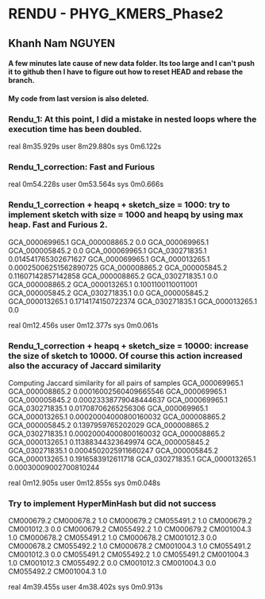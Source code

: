 # RENDU - PHYG_KMERS_Phase2

## Khanh Nam NGUYEN

#### A few minutes late cause of new data folder. Its too large and I can't push it to github then I have to figure out how to reset HEAD and rebase the branch.
#### My code from last version is also deleted.

### Rendu_1: At this point, I did a mistake in nested loops where the execution time has been doubled.
real	8m35.929s
user	8m29.880s
sys	0m6.122s

### Rendu_1_correction: Fast and Furious
real	0m54.228s
user	0m53.564s
sys	0m0.666s

### Rendu_1_correction + heapq + sketch_size = 1000: try to implement sketch with size = 1000 and heapq by using max heap. Fast and Furious 2.
GCA_000069965.1 GCA_000008865.2 0.0
GCA_000069965.1 GCA_000005845.2 0.0
GCA_000069965.1 GCA_030271835.1 0.014541765302671627
GCA_000069965.1 GCA_000013265.1 0.00025006251562890725
GCA_000008865.2 GCA_000005845.2 0.11607142857142858
GCA_000008865.2 GCA_030271835.1 0.0
GCA_000008865.2 GCA_000013265.1 0.1001100110011001
GCA_000005845.2 GCA_030271835.1 0.0
GCA_000005845.2 GCA_000013265.1 0.1714174150722374
GCA_030271835.1 GCA_000013265.1 0.0

real	0m12.456s
user	0m12.377s
sys	0m0.061s

### Rendu_1_correction + heapq + sketch_size = 10000: increase the size of sketch to 10000. Of course this action increased also the accuracy of Jaccard similarity
Computing Jaccard similarity for all pairs of samples
GCA_000069965.1 GCA_000008865.2 0.00016002560409665546
GCA_000069965.1 GCA_000005845.2 0.00023338779048444637
GCA_000069965.1 GCA_030271835.1 0.01708706265256306
GCA_000069965.1 GCA_000013265.1 0.00020004000800160032
GCA_000008865.2 GCA_000005845.2 0.1397959765202029
GCA_000008865.2 GCA_030271835.1 0.00020004000800160032
GCA_000008865.2 GCA_000013265.1 0.11388344323649974
GCA_000005845.2 GCA_030271835.1 0.0004502025911660247
GCA_000005845.2 GCA_000013265.1 0.1916583912611718
GCA_030271835.1 GCA_000013265.1 0.00030009002700810244

real	0m12.905s
user	0m12.855s
sys	0m0.048s

### Try to implement HyperMinHash but did not success
CM000679.2 CM000678.2 1.0
CM000679.2 CM055491.2 1.0
CM000679.2 CM001012.3 0.0
CM000679.2 CM055492.2 1.0
CM000679.2 CM001004.3 1.0
CM000678.2 CM055491.2 1.0
CM000678.2 CM001012.3 0.0
CM000678.2 CM055492.2 1.0
CM000678.2 CM001004.3 1.0
CM055491.2 CM001012.3 0.0
CM055491.2 CM055492.2 1.0
CM055491.2 CM001004.3 1.0
CM001012.3 CM055492.2 0.0
CM001012.3 CM001004.3 0.0
CM055492.2 CM001004.3 1.0

real	4m39.455s
user	4m38.402s
sys	0m0.913s

